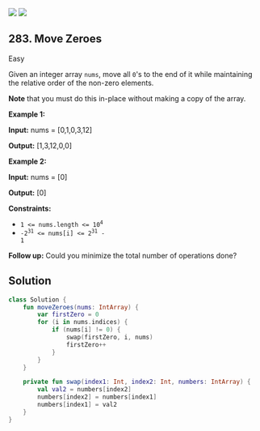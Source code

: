 [![](https://img.shields.io/github/stars/javadev/LeetCode-in-All?label=Stars&style=flat-square)](https://github.com/javadev/LeetCode-in-All)
[![](https://img.shields.io/github/forks/javadev/LeetCode-in-All?label=Fork%20me%20on%20GitHub%20&style=flat-square)](https://github.com/javadev/LeetCode-in-All/fork)

## 283\. Move Zeroes

Easy

Given an integer array `nums`, move all `0`'s to the end of it while maintaining the relative order of the non-zero elements.

**Note** that you must do this in-place without making a copy of the array.

**Example 1:**

**Input:** nums = [0,1,0,3,12]

**Output:** [1,3,12,0,0]

**Example 2:**

**Input:** nums = [0]

**Output:** [0]

**Constraints:**

*   <code>1 <= nums.length <= 10<sup>4</sup></code>
*   <code>-2<sup>31</sup> <= nums[i] <= 2<sup>31</sup> - 1</code>

**Follow up:** Could you minimize the total number of operations done?

## Solution

```kotlin
class Solution {
    fun moveZeroes(nums: IntArray) {
        var firstZero = 0
        for (i in nums.indices) {
            if (nums[i] != 0) {
                swap(firstZero, i, nums)
                firstZero++
            }
        }
    }

    private fun swap(index1: Int, index2: Int, numbers: IntArray) {
        val val2 = numbers[index2]
        numbers[index2] = numbers[index1]
        numbers[index1] = val2
    }
}
```